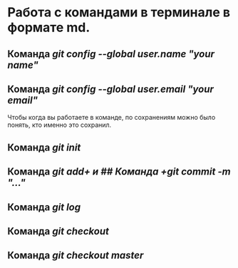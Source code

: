 #  **Работа с командами в терминале в формате md.**


## Команда *git config --global user.name "your name"*
## Команда *git config --global user.email "your email"*
Чтобы когда вы работаете в команде, по сохранениям можно было понять, кто именно это сохранил.


## Команда *git init*

## Команда *git add+ и ## Команда +git commit -m "..."*

## Команда *git log*

## Команда *git checkout*

## Команда *git checkout master*